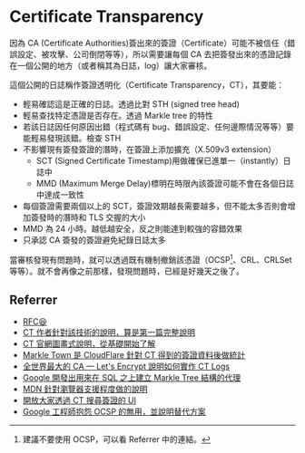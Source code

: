 # Certificate Transparency

因為 CA (Certificate Authorities)簽出來的簽證（Certificate）可能不被信任（錯誤設定、被攻擊、公司倒閉等等），所以需要讓每個 CA 去把簽發出來的憑證記錄在一個公開的地方（或者稱其為日誌，log）讓大家審核。

這個公開的日誌稱作簽證透明化（Certificate Transparency，CT），其要能：

-   輕易確認這是正確的日誌。透過比對 STH (signed tree head)
-   輕易查找特定憑證是否存在。透過 Markle tree 的特性
-   若該日誌因任何原因出錯（程式碼有 bug、錯誤設定、任何邊際情況等等）要能輕易發現該錯。檢查 STH
-   不影響現有簽發簽證的潛時，在簽證上添加擴充（X.509v3 extension）
    -   SCT (Signed Certificate Timestamp)用做確保已進單一（instantly）日誌中
    -   MMD (Maximum Merge Delay)標明在時限內該簽證可能不會在各個日誌中達成一致性
-   每個簽證需要兩個以上的 SCT，簽證效期越長需要越多，但不能太多否則會增加簽發時的潛時和 TLS 交握的大小
-   MMD 為 24 小時。越低越安全，反之則能達到較強的容錯效果
-   只承認 CA 簽發的簽證避免紀錄日誌太多

當審核發現有問題時，就可以透過既有機制撤銷該憑證（OCSP[^1]、CRL、CRLSet 等等）。就不會再像之前那樣，發現問題時，已經是好幾天之後了。

## Referrer

-   [RFC😆](https://datatracker.ietf.org/doc/html/rfc6962)
-   [CT 作者針對該技術的說明，算是第一篇完整說明](https://queue.acm.org/detail.cfm?id=2668154)
-   [CT 官網圖畫式說明，從基礎開始了解](https://certificate.transparency.dev/howctworks/)
-   [Markle Town 是 CloudFlare 針對 CT 得到的簽證資料後做統計](https://ct.cloudflare.com)
-   [全世界最大的 CA — Let's Encrypt 說明如何實作 CT Logs](https://letsencrypt.org/2019/11/20/how-le-runs-ct-logs.html)
-   [Google 開發出用來在 SQL 之上建立 Markle Tree 結構的代理](https://github.com/google/trillian/)
-   [MDN 針對瀏覽器支援程度做的說明](https://developer.mozilla.org/en-US/docs/Web/Security/Certificate_Transparency#browser_requirements)
-   [開放大家透過 CT 搜尋簽證的 UI](https://ui.ctsearch.entrust.com/ui/ctsearchui)
-   [Google 工程師抱怨 OCSP 的無用，並說明替代方案](https://www.imperialviolet.org/2014/04/19/revchecking.html)

[^1]: 建議不要使用 OCSP，可以看 Referrer 中的連結。
